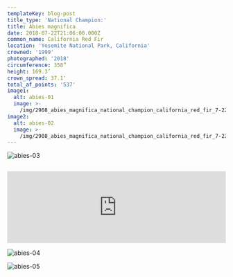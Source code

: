 ```yaml
---
templateKey: blog-post
title_type: 'National Champion:'
title: Abies magnifica
date: 2018-07-22T21:06:00.000Z
common_name: California Red Fir
location: 'Yosemite National Park, California'
crowned: '1999'
photographed: '2018'
circumference: 358”
height: 169.3’
crown_spread: 37.1'
total_af_points: '537'
image1:
  alt: abies-01
  image: >-
    /img/2908_abies_magnifica_national_champion_california_red_fir_7-22-2018_yosemite_national_park_california_american_forests_brian_kelley_base.jpg
image2:
  alt: abies-02
  image: >-
    /img/2908_abies_magnifica_national_champion_california_red_fir_7-22-2018_yosemite_national_park_california_american_forests_brian_kelley_base_horizontal_scale.jpg
---
```

![abies-03](/img/2908_abies_magnifica_national_champion_california_red_fir_7-22-2018_yosemite_national_park_california_american_forests_brian_kelley_canopy.jpg "abies-03")

![]()

<iframe width="100%" height="166" scrolling="no" frameborder="no" allow="autoplay" src="https://w.soundcloud.com/player/?url=https%3A//api.soundcloud.com/tracks/608109078&color=%23ff5500&auto_play=false&hide_related=false&show_comments=true&show_user=true&show_reposts=false&show_teaser=true"></iframe>

![abies-04](/img/2908_abies_magnifica_national_champion_california_red_fir_7-22-2018_yosemite_national_park_california_american_forests_brian_kelley_scale.jpg "abies-04")

![abies-05](/img/2908_abies_magnifica_national_champion_california_red_fir_7-22-2018_yosemite_national_park_california_american_forests_brian_kelley_full.jpg "abies-05")
